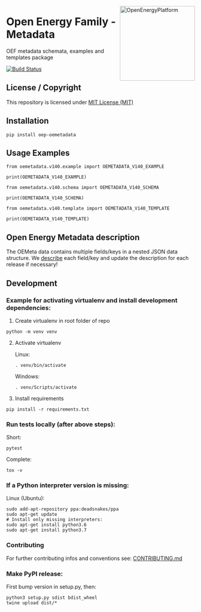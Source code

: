 ﻿<a href="http://oep.iks.cs.ovgu.de/"><img align="right" width="200" height="200" src="https://avatars2.githubusercontent.com/u/37101913?s=400&u=9b593cfdb6048a05ea6e72d333169a65e7c922be&v=4" alt="OpenEnergyPlatform"></a>

# Open Energy Family - Metadata

OEF metadata schemata, examples and templates package

[![Build Status](https://travis-ci.org/OpenEnergyPlatform/oemetadata.svg?branch=develop)](https://travis-ci.org/OpenEnergyPlatform/oemetadata)

## License / Copyright

This repository is licensed under [MIT License (MIT)](https://spdx.org/licenses/MIT.html)

## Installation

`pip install oep-oemetadata`

## Usage Examples

```
from oemetadata.v140.example import OEMETADATA_V140_EXAMPLE

print(OEMETADATA_V140_EXAMPLE)
```

```
from oemetadata.v140.schema import OEMETADATA_V140_SCHEMA

print(OEMETADATA_V140_SCHEMA)
```

```
from oemetadata.v140.template import OEMETADATA_V140_TEMPLATE

print(OEMETADATA_V140_TEMPLATE)
```

## Open Energy Metadata description

The OEMeta data contains multiple fields/keys in a nested JSON data structure. We [describe](https://github.com/OpenEnergyPlatform/oemetadata/blob/develop/metadata/latest/metadata_key_description.md)
each field/key and update the description for each release if necessary!

## Development

### Example for activating virtualenv and install development dependencies:

1. Create virtualenv in root folder of repo

`python -m venv venv`

2. Activate virtualenv

    Linux:

    `. venv/bin/activate`

    Windows:

    `. venv/Scripts/activate`

3. Install requirements

`pip install -r requirements.txt`

### Run tests locally (after above steps):

Short:

`pytest`

Complete:

`tox -v`

### If a Python interpreter version is missing:

Linux (Ubuntu):

```
sudo add-apt-repository ppa:deadsnakes/ppa
sudo apt-get update
# Install only missing interpreters:
sudo apt-get install python3.6
sudo apt-get install python3.7
```

### Contributing

For further contributing infos and conventions see: [CONTRIBUTING.md](./CONTRIBUTING.md)

### Make PyPI release:

First bump version in setup.py, then:

```
python3 setup.py sdist bdist_wheel
twine upload dist/*
```
